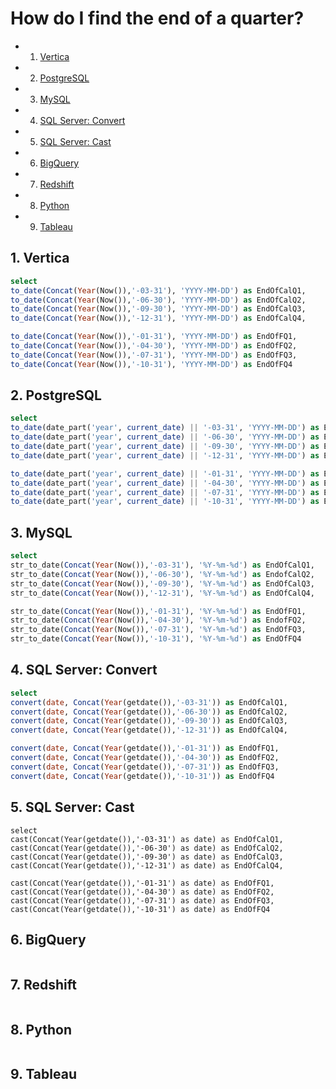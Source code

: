 
# How do I find the end of a quarter?

<!-- vscode-markdown-toc -->
* 1. [Vertica](#Vertica)
* 2. [PostgreSQL](#PostgreSQL)
* 3. [MySQL](#MySQL)
* 4. [SQL Server: Convert](#SQLServer:Convert)
* 5. [SQL Server: Cast](#SQLServer:Cast)
* 6. [BigQuery](#BigQuery)
* 7. [Redshift](#Redshift)
* 8. [Python](#Python)
* 9. [Tableau](#Tableau)

<!-- vscode-markdown-toc-config
	numbering=true
	autoSave=true
	/vscode-markdown-toc-config -->
<!-- /vscode-markdown-toc -->

##  1. <a name='Vertica'></a>Vertica
```sql
select
to_date(Concat(Year(Now()),'-03-31'), 'YYYY-MM-DD') as EndOfCalQ1,
to_date(Concat(Year(Now()),'-06-30'), 'YYYY-MM-DD') as EndOfCalQ2,
to_date(Concat(Year(Now()),'-09-30'), 'YYYY-MM-DD') as EndOfCalQ3,
to_date(Concat(Year(Now()),'-12-31'), 'YYYY-MM-DD') as EndOfCalQ4,

to_date(Concat(Year(Now()),'-01-31'), 'YYYY-MM-DD') as EndOfFQ1,
to_date(Concat(Year(Now()),'-04-30'), 'YYYY-MM-DD') as EndOfFQ2,
to_date(Concat(Year(Now()),'-07-31'), 'YYYY-MM-DD') as EndOfFQ3,
to_date(Concat(Year(Now()),'-10-31'), 'YYYY-MM-DD') as EndOfFQ4
```

##  2. <a name='PostgreSQL'></a>PostgreSQL
```sql
select
to_date(date_part('year', current_date) || '-03-31', 'YYYY-MM-DD') as EndOfCalQ1,
to_date(date_part('year', current_date) || '-06-30', 'YYYY-MM-DD') as EndOfCalQ2,
to_date(date_part('year', current_date) || '-09-30', 'YYYY-MM-DD') as EndOfCalQ3,
to_date(date_part('year', current_date) || '-12-31', 'YYYY-MM-DD') as EndOfCalQ4,

to_date(date_part('year', current_date) || '-01-31', 'YYYY-MM-DD') as EndOfFQ1,
to_date(date_part('year', current_date) || '-04-30', 'YYYY-MM-DD') as EndOfFQ2,
to_date(date_part('year', current_date) || '-07-31', 'YYYY-MM-DD') as EndOfFQ3,
to_date(date_part('year', current_date) || '-10-31', 'YYYY-MM-DD') as EndOfFQ4
```

##  3. <a name='MySQL'></a>MySQL 
```sql
select
str_to_date(Concat(Year(Now()),'-03-31'), '%Y-%m-%d') as EndOfCalQ1,      #--find the end of calendar Q1
str_to_date(Concat(Year(Now()),'-06-30'), '%Y-%m-%d') as EndofCalQ2,      #---find the end of calendar Q2'  
str_to_date(Concat(Year(Now()),'-09-30'), '%Y-%m-%d') as EndOfCalQ3,      #---find the end of calendar Q3'
str_to_date(Concat(Year(Now()),'-12-31'), '%Y-%m-%d') as EndOfCalQ4,      #---find the end of calendar Q4' 

str_to_date(Concat(Year(Now()),'-01-31'), '%Y-%m-%d') as EndOfFQ1,        #---find the end of fiscal Q1'
str_to_date(Concat(Year(Now()),'-04-30'), '%Y-%m-%d') as EndofFQ2,        #---find the end of fiscal Q2' 
str_to_date(Concat(Year(Now()),'-07-31'), '%Y-%m-%d') as EndOfFQ3,        #---find the end of fiscal Q3'
str_to_date(Concat(Year(Now()),'-10-31'), '%Y-%m-%d') as EndOfFQ4         #---find the end of fiscal Q4'
```


##  4. <a name='SQLServer:Convert'></a>SQL Server: Convert
```sql
select
convert(date, Concat(Year(getdate()),'-03-31')) as EndOfCalQ1,
convert(date, Concat(Year(getdate()),'-06-30')) as EndOfCalQ2,
convert(date, Concat(Year(getdate()),'-09-30')) as EndOfCalQ3,
convert(date, Concat(Year(getdate()),'-12-31')) as EndOfCalQ4,

convert(date, Concat(Year(getdate()),'-01-31')) as EndOfFQ1,
convert(date, Concat(Year(getdate()),'-04-30')) as EndOfFQ2,
convert(date, Concat(Year(getdate()),'-07-31')) as EndOfFQ3,
convert(date, Concat(Year(getdate()),'-10-31')) as EndOfFQ4
```

##  5. <a name='SQLServer:Cast'></a>SQL Server: Cast
```
select
cast(Concat(Year(getdate()),'-03-31') as date) as EndOfCalQ1,
cast(Concat(Year(getdate()),'-06-30') as date) as EndOfCalQ2,
cast(Concat(Year(getdate()),'-09-30') as date) as EndOfCalQ3,
cast(Concat(Year(getdate()),'-12-31') as date) as EndOfCalQ4,

cast(Concat(Year(getdate()),'-01-31') as date) as EndOfFQ1,
cast(Concat(Year(getdate()),'-04-30') as date) as EndOfFQ2,
cast(Concat(Year(getdate()),'-07-31') as date) as EndOfFQ3,
cast(Concat(Year(getdate()),'-10-31') as date) as EndOfFQ4
```

##  6. <a name='BigQuery'></a>BigQuery
```sql
```

##  7. <a name='Redshift'></a>Redshift
```sql
```

##  8. <a name='Python'></a>Python
```python
```

##  9. <a name='Tableau'></a>Tableau
```
```
